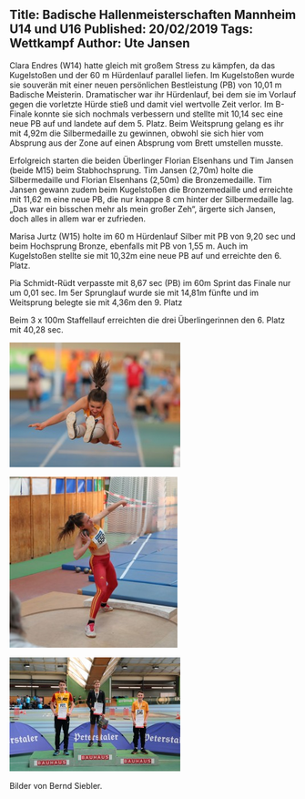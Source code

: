 Title: Badische Hallenmeisterschaften Mannheim U14 und U16
Published: 20/02/2019
Tags: Wettkampf
Author: Ute Jansen
---

Clara Endres (W14) hatte gleich mit großem Stress zu kämpfen, da das Kugelstoßen und der 60 m Hürdenlauf parallel liefen. Im Kugelstoßen wurde sie souverän mit einer neuen persönlichen Bestleistung (PB) von 10,01 m Badische Meisterin. Dramatischer war ihr Hürdenlauf, bei dem sie im Vorlauf gegen die vorletzte Hürde stieß und damit viel wertvolle Zeit verlor. Im B-Finale konnte sie sich nochmals verbessern und stellte mit 10,14 sec eine neue PB auf und landete auf dem 5. Platz. Beim Weitsprung gelang es ihr mit 4,92m die Silbermedaille zu gewinnen, obwohl sie sich hier vom Absprung aus der Zone auf einen Absprung vom Brett umstellen musste.

Erfolgreich starten die beiden Überlinger Florian Elsenhans und Tim Jansen (beide M15) beim Stabhochsprung. Tim Jansen (2,70m) holte die Silbermedaille und Florian Elsenhans (2,50m) die Bronzemedaille. Tim Jansen gewann zudem beim Kugelstoßen die Bronzemedaille und erreichte mit 11,62 m eine neue PB, die nur knappe 8 cm hinter der Silbermedaille lag. „Das war ein bisschen mehr als mein großer Zeh“, ärgerte sich Jansen, doch alles in allem war er zufrieden.

Marisa Jurtz (W15) holte im 60 m Hürdenlauf Silber mit PB von 9,20 sec und beim Hochsprung Bronze, ebenfalls mit PB von 1,55 m. Auch im Kugelstoßen stellte sie mit 10,32m eine neue PB auf und erreichte den 6. Platz.

Pia Schmidt-Rüdt verpasste mit 8,67 sec (PB) im 60m Sprint das Finale nur um 0,01 sec. Im 5er Sprunglauf wurde sie mit 14,81m fünfte und im Weitsprung belegte sie mit 4,36m den 9. Platz

Beim 3 x 100m Staffellauf erreichten die drei Überlingerinnen den 6. Platz mit 40,28 sec.

![Hallenmeisterschaften Mannheim](./../assets/2019/2019-02-20-mannheim-01.jpg)

![Hallenmeisterschaften Mannheim](./../assets/2019/2019-02-20-mannheim-02.jpg)

![Hallenmeisterschaften Mannheim](./../assets/2019/2019-02-20-mannheim-03.jpg)

Bilder von Bernd Siebler.